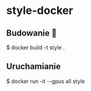 # style-docker
## Budowanie :snail:
$ docker build -t style .

## Uruchamianie
$ docker run -it --gpus all style
